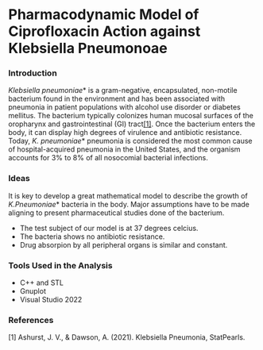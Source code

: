 # Pharmacodynamic Model of Ciprofloxacin Action against Klebsiella Pneumonoae


### Introduction
*Klebsiella pneumoniae** is a gram-negative, encapsulated, non-motile bacterium found in the environment and has been associated with pneumonia in patient populations with alcohol use disorder or diabetes mellitus. 
The bacterium typically colonizes human mucosal surfaces of the oropharynx and gastrointestinal (GI) tract[[1]](#1).
Once the bacterium enters the body, it can display high degrees of virulence and antibiotic resistance. 
Today, *K. pneumoniae** pneumonia is considered the most common cause of hospital-acquired pneumonia in the United States, and the organism accounts for 3% to 8% of all nosocomial bacterial infections.

### Ideas
It is key to develop a great mathematical model to describe the growth of *K.Pneumoniae** bacteria in the body.
Major assumptions have to be made aligning to present pharmaceutical studies done of the bacterium.
- The test subject of our model is at 37 degrees celcius.
- The bacteria shows no antibiotic resistance.
- Drug absorpion by all peripheral organs is similar and constant.

### Tools Used in the Analysis

- C++ and STL
- Gnuplot
- Visual Studio 2022



### References

<a id="1">[1]</a> Ashurst, J. V., & Dawson, A. (2021). Klebsiella Pneumonia, StatPearls.